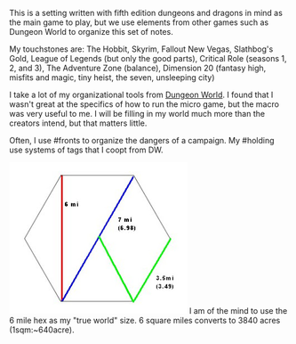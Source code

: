 This is a setting written with fifth edition dungeons and dragons in mind as the main game to play, but we use elements from other games such as Dungeon World to organize this set of notes.

My touchstones are: The Hobbit, Skyrim, Fallout New Vegas, Slathbog's Gold, League of Legends (but only the good parts), Critical Role (seasons 1, 2, and 3), The Adventure Zone (balance), Dimension 20 (fantasy high, misfits and magic, tiny heist, the seven, unsleeping city)

I take a lot of my organizational tools from [Dungeon World](https://www.dungeonworldsrd.com/). I found that I wasn't great at the specifics of how to run the micro game, but the macro was very useful to me. I will be filling in my world much more than the creators intend, but that matters little. 

Often, I use #fronts to organize the dangers of a campaign.
My #holding use systems of tags that I coopt from DW.

![6milehexexample.jpg](..\MEDIA\MAPS\WORLD\6milehexexample.jpg)
I am of the mind to use the 6 mile hex as my "true world" size. 6 square miles converts to 3840 acres (1sqm:~640acre).
